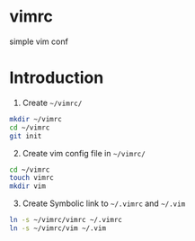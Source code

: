 # vimrc
simple vim conf

# Introduction

1. Create ```~/vimrc/``` 
```bash
mkdir ~/vimrc
cd ~/vimrc
git init
```

2. Create vim config file in ```~/vimrc/```   
```bash
cd ~/vimrc
touch vimrc
mkdir vim
```

3. Create Symbolic link to `~/.vimrc` and `~/.vim`
```bash
ln -s ~/vimrc/vimrc ~/.vimrc
ln -s ~/vimrc/vim ~/.vim
```
